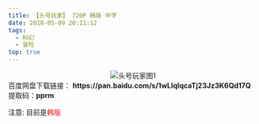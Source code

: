 ```yaml
---
title: 【头号玩家】 720P 韩版 中字
date: 2018-05-09 20:11:12
tags:
  - 科幻
  - 冒险
top: true
---
```

<div align=center>
    <img src="/assets/images/a/1/thwj/1.jpg" alt="头号玩家图1">
</div>
<!-- more -->
百度网盘下载链接：
<b>https://pan.baidu.com/s/1wLIqIqcaTj23Jz3K6Qd17Q</b>
提取码：<b>pprm</b>

注意: 目前是<span style="color: red">韩版</span>